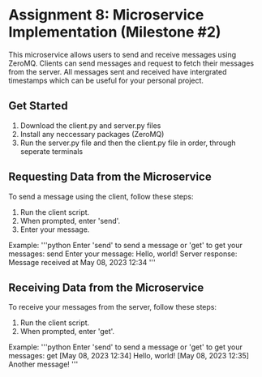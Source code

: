 # Assignment 8: Microservice Implementation (Milestone #2)

This microservice allows users to send and receive messages using ZeroMQ. Clients can send messages and request to fetch their messages from the server. All messages sent and received have intergrated timestamps which can be useful for your personal project.

## Get Started
1. Download the client.py and server.py files
2. Install any neccessary packages (ZeroMQ)
3. Run the server.py file and then the client.py file in order, through seperate terminals

## Requesting Data from the Microservice
To send a message using the client, follow these steps:
1. Run the client script.
2. When prompted, enter 'send'.
3. Enter your message.

Example:
'''python
Enter 'send' to send a message or 'get' to get your messages:
send
Enter your message: Hello, world!
Server response: Message received at May 08, 2023 12:34
'''

## Receiving Data from the Microservice
To receive your messages from the server, follow these steps:
1. Run the client script.
2. When prompted, enter 'get'.

Example:
'''python
Enter 'send' to send a message or 'get' to get your messages:
get
[May 08, 2023 12:34] Hello, world!
[May 08, 2023 12:35] Another message!
'''
